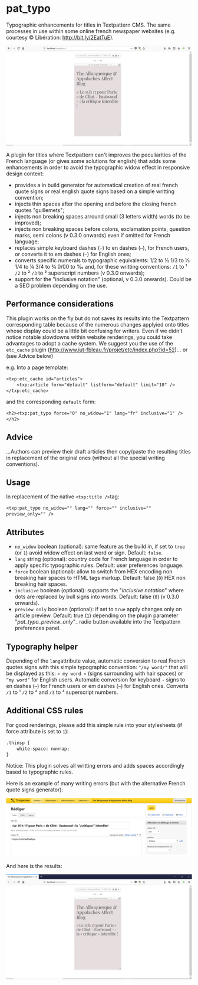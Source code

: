 # pat_typo
Typographic enhancements for titles in Textpattern CMS. The same processes in use within some online french newspaper websites (e.g. courtesy © Libération: http://bit.ly/2EatTuE).

![Without plugin](https://raw.githubusercontent.com/cara-tm/pat_typo/master/without-plugin.png "Without plugin")

A plugin for titles where Textpattern can't improves the peculiarities of the French language (or gives some solutions for english) that adds some enhancements in order to avoid the typographic widow effect in responsive design context:

* provides a in build generator for automatical creation of real french quote signs or real english quote signs based on a simple writting convention;
* injects thin spaces after the opening and before the closing french quotes "guillemets";
* injects non breaking spaces arround small (3 letters width) words (to be improved);
* injects non breaking spaces before colons, exclamation points, question marks, semi colons (v 0.3.0 onwards) even if omitted for French language;
* replaces simple keyboard dashes (`-`) to en dashes (`–`), for French users, or converts it to em dashes (`—`) for English ones;
* converts specific numerals to typographic equivalents: 1/2 to ½ 1/3 to ⅓ 1/4 to ¼ 3/4 to ¾ 0/00 to ‰ and, for these writting conventions: `/1` to ¹ `/2` to ² `/3` to ³ superscript numbers (v 0.3.0 onwards);
* support for the "inclusive notation" (optional, v 0.3.0 onwards). Could be a SEO problem depending on the use.


## Performance considerations

This plugin works on the fly but do not saves its results into the Textpattern corresponding table because of the numerous changes applyied onto titles whose display could be a little bit confusing for writers. Even if we didn't notice notable slowdowns within website renderings, you could take advantages to adopt a cache system. We suggest you the use of the `etc_cache` plugin (http://www.iut-fbleau.fr/projet/etc/index.php?id=52)... or (see Advice below)


e.g. Into a page template:

    <txp:etc_cache id="articles">
        <txp:article form="default" listform="default" limit="10" />
    </txp:etc_cache>

and the corresponding `default` form:

    <h2><txp:pat_typo force="0" no_widow="1" lang="fr" inclusive="1" /></h2>

## Advice

...Authors can preview their draft articles then copy/paste the resulting titles in replacement of the original ones (without all the special writing conventions).

## Usage

In replacement of the native `<txp:title />`tag:

    <txp:pat_typo no_widow="" lang="" force="" inclusive="" preview_only="" />

## Attributes

* `no_widow` boolean (optional): same feature as the build in, if set to `true` (or `1`) avoid widow effect on last word or sign. Default: `false`.
* `lang` string (optional): country code for French language in order to apply specific typographic rules. Default: user preferences language.
* `force` boolean (optional): allow to switch from HEX encoding non breaking hair spaces to HTML tags markup. Default: false (`0`) HEX non breaking hair spaces.
* `inclusive` boolean (optional): supports the "_inclusive notation_" where dots are replaced by bull signs into words. Default: false (`0`) (v 0.3.0 onwards).
* `preview_only` boolean (optional): if set to `true` apply changes only on article preview. Default: true (`1`) depending on the plugin parameter "_pat_typo_preview_only_"_ radio button available into the Textpattern preferences panel.

## Typography helper

Depending of the `lang`attribute value, automatic conversion to real French quotes signs with this simple typographic convention: `"/my word/"` that will be displayed as this: `« my word »` (signs surrounding with hair spaces) or `“my word”` for English users.
Automatic conversion for keyboard `-` signs to en dashes (`–`) for French users or em dashes (`—`) for English ones. Converts `/1` to ¹ `/2` to ² and `/3` to ³ superscript numbers.

## Additional CSS rules

For good renderings, please add this simple rule into your stylesheets (if force attribute is set to `1`):

    .thinsp {
    	white-space: nowrap;
    }


Notice: This plugin solves all writting errors and adds spaces accordingly based to typographic rules.


Here is an example of many writing errors (but with the alternative French quote signs generator):
 
![Lot of writing errors sample](https://raw.githubusercontent.com/cara-tm/pat_typo/master/writing-errors.png "Sample of writing errors")


And here is the results:
 
![Result with plugin](https://raw.githubusercontent.com/cara-tm/pat_typo/master/with-plugin-enabled.png "With plugin enabled")
